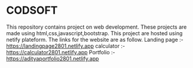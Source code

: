 # CODSOFT
This repository contains project on web development.
These projects are made using html,css,javascript,bootstrap.
This project are hosted using netify plateform.
The links for the website are as follow.
Landing page :-  https://landingpage2801.netlify.app
calculator :- https://calculator2801.netlify.app
Portfolio :- https://adityaportfolio2801.netlify.app
